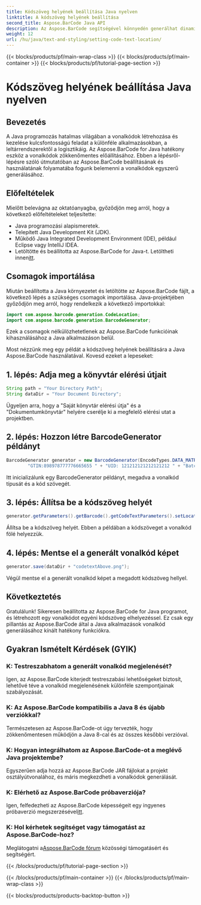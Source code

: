 ```yaml
---
title: Kódszöveg helyének beállítása Java nyelven
linktitle: A kódszöveg helyének beállítása
second_title: Aspose.BarCode Java API
description: Az Aspose.BarCode segítségével könnyedén generálhat dinamikus vonalkódokat Java nyelven. Kövesse lépésenkénti útmutatónkat a kódszöveg testreszabásához, és javítsa alkalmazása funkcionalitását.
weight: 12
url: /hu/java/text-and-styling/setting-code-text-location/
---
```


{{< blocks/products/pf/main-wrap-class >}}
{{< blocks/products/pf/main-container >}}
{{< blocks/products/pf/tutorial-page-section >}}

# Kódszöveg helyének beállítása Java nyelven


## Bevezetés

A Java programozás hatalmas világában a vonalkódok létrehozása és kezelése kulcsfontosságú feladat a különféle alkalmazásokban, a leltárrendszerektől a logisztikáig. Az Aspose.BarCode for Java hatékony eszköz a vonalkódok zökkenőmentes előállításához. Ebben a lépésről-lépésre szóló útmutatóban az Aspose.BarCode beállításának és használatának folyamatába fogunk belemenni a vonalkódok egyszerű generálásához.

## Előfeltételek

Mielőtt belevágna az oktatóanyagba, győződjön meg arról, hogy a következő előfeltételeket teljesítette:

- Java programozási alapismeretek.
- Telepített Java Development Kit (JDK).
- Működő Java Integrated Development Environment (IDE), például Eclipse vagy IntelliJ IDEA.
-  Letöltötte és beállította az Aspose.BarCode for Java-t. Letöltheti innen[itt](https://releases.aspose.com/barcode/java/).

## Csomagok importálása

Miután beállította a Java környezetet és letöltötte az Aspose.BarCode fájlt, a következő lépés a szükséges csomagok importálása. Java-projektjében győződjön meg arról, hogy rendelkezik a következő importokkal:

```java
import com.aspose.barcode.generation.CodeLocation;
import com.aspose.barcode.generation.BarcodeGenerator;
```

Ezek a csomagok nélkülözhetetlenek az Aspose.BarCode funkcióinak kihasználásához a Java alkalmazáson belül.

Most nézzünk meg egy példát a kódszöveg helyének beállítására a Java Aspose.BarCode használatával. Kovesd ezeket a lepeseket:

## 1. lépés: Adja meg a könyvtár elérési útjait

```java
String path = "Your Directory Path";
String dataDir = "Your Document Directory";
```

Ügyeljen arra, hogy a "Saját könyvtár elérési útja" és a "Dokumentumkönyvtár" helyére cserélje ki a megfelelő elérési utat a projektben.

## 2. lépés: Hozzon létre BarcodeGenerator példányt

```java
BarcodeGenerator generator = new BarcodeGenerator(EncodeTypes.DATA_MATRIX,
        "GTIN:898978777776665655 " + "UID: 121212121212121212 " + "Batch:GH768 " + "Exp.Date:150923");
```

Itt inicializálunk egy BarcodeGenerator példányt, megadva a vonalkód típusát és a kód szövegét.

## 3. lépés: Állítsa be a kódszöveg helyét

```java
generator.getParameters().getBarcode().getCodeTextParameters().setLocation(CodeLocation.ABOVE);
```

Állítsa be a kódszöveg helyét. Ebben a példában a kódszöveget a vonalkód fölé helyezzük.

## 4. lépés: Mentse el a generált vonalkód képet

```java
generator.save(dataDir + "codetextAbove.png");
```

Végül mentse el a generált vonalkód képet a megadott kódszöveg hellyel.

## Következtetés

Gratulálunk! Sikeresen beállította az Aspose.BarCode for Java programot, és létrehozott egy vonalkódot egyéni kódszöveg elhelyezéssel. Ez csak egy pillantás az Aspose.BarCode által a Java alkalmazások vonalkód generálásához kínált hatékony funkciókra.

## Gyakran Ismételt Kérdések (GYIK)

### K: Testreszabhatom a generált vonalkód megjelenését?
Igen, az Aspose.BarCode kiterjedt testreszabási lehetőségeket biztosít, lehetővé téve a vonalkód megjelenésének különféle szempontjainak szabályozását.

### K: Az Aspose.BarCode kompatibilis a Java 8 és újabb verziókkal?
Természetesen az Aspose.BarCode-ot úgy tervezték, hogy zökkenőmentesen működjön a Java 8-cal és az összes későbbi verzióval.

### K: Hogyan integrálhatom az Aspose.BarCode-ot a meglévő Java projektembe?
Egyszerűen adja hozzá az Aspose.BarCode JAR fájlokat a projekt osztályútvonalához, és máris megkezdheti a vonalkódok generálását.

### K: Elérhető az Aspose.BarCode próbaverziója?
 Igen, felfedezheti az Aspose.BarCode képességeit egy ingyenes próbaverzió megszerzésével[itt](https://releases.aspose.com/).

### K: Hol kérhetek segítséget vagy támogatást az Aspose.BarCode-hoz?
 Meglátogatni a[Aspose.BarCode fórum](https://forum.aspose.com/c/barcode/13) közösségi támogatásért és segítségért.

{{< /blocks/products/pf/tutorial-page-section >}}

{{< /blocks/products/pf/main-container >}}
{{< /blocks/products/pf/main-wrap-class >}}

{{< blocks/products/products-backtop-button >}}
